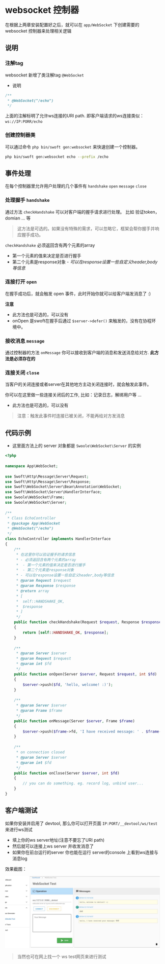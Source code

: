 # websocket 控制器

在根据上两章安装配置好之后，就可以在 `app/WebSocket` 下创建需要的 websocket 控制器来处理相关逻辑

## 说明

### 注解tag

websocket 新增了类注解tag `@WebSocket`

- 说明

```php
/**
 * @WebSocket("/echo")
 */
```

上面的注解标明了允许ws连接的URI path. 即客户端请求的ws连接类似： `ws://IP:PORR/echo`

### 创建控制器类

可以通过命令 `php bin/swoft gen:websocket` 来快速创建一个控制器。

```bash
php bin/swoft gen:websocket echo --prefix /echo
```

## 事件处理

在每个控制器里允许用户处理的几个事件有 `handshake` `open` `message` `close`

### 处理握手 `handshake`

通过方法 `checkHandshake` 可以对客户端的握手请求进行处理。 比如 验证token，domian ... 等

> 这方法是可选的。如果没有特殊的需求，可以忽略它，框架会帮你握手并响应握手成功。

`checkHandshake` 必须返回含有两个元素的array

- 第一个元素的值来决定是否进行握手
- 第二个元素是response对象 - _可以在response设置一些自定义header,body等信息_

### 连接打开 `open`

在握手成功后，就会触发 open 事件，此时开始你就可以给客户端发消息了 :)

**注意**

- 此方法也是可选的，可以没有
- onOpen 是swoft在握手后通过 `$server->defer()` 来触发的，没有在协程环境中。

### 接收消息 `message`

通过控制器的方法 `onMessage` 你可以接收到客户端的消息和发送消息给对方. **此方法是必须存在的**

### 连接关闭 `close`

当客户的关闭连接或者server在其他地方主动关闭连接时，就会触发此事件。

你可以在这里做一些连接关闭后的工作, 比如：记录日志，解绑用户等 ...

- 此方法也是可选的，可以没有

> 注意：触发此事件时连接已被关闭，不能再给对方发消息

## 代码示例

- 这里面方法上的 server 对象都是 `Swoole\WebSocket\Server` 的实例

```php
<?php

namespace App\WebSocket;

use Swoft\Http\Message\Server\Request;
use Swoft\Http\Message\Server\Response;
use Swoft\WebSocket\Server\Bean\Annotation\WebSocket;
use Swoft\WebSocket\Server\HandlerInterface;
use Swoole\WebSocket\Frame;
use Swoole\WebSocket\Server;

/**
 * Class EchoController
 * @package App\WebSocket
 * @WebSocket("/echo")
 */
class EchoController implements HandlerInterface
{
    /**
     * 在这里你可以验证握手的请求信息
     * - 必须返回含有两个元素的array
     *  - 第一个元素的值来决定是否进行握手
     *  - 第二个元素是response对象
     * - 可以在response设置一些自定义header,body等信息
     * @param Request $request
     * @param Response $response
     * @return array
     * [
     *  self::HANDSHAKE_OK,
     *  $response
     * ]
     */
    public function checkHandshake(Request $request, Response $response): array
    {
        return [self::HANDSHAKE_OK, $response];
    }

    /**
     * @param Server $server
     * @param Request $request
     * @param int $fd
     */
    public function onOpen(Server $server, Request $request, int $fd)
    {
        $server->push($fd, 'hello, welcome! :)');
    }

    /**
     * @param Server $server
     * @param Frame $frame
     */
    public function onMessage(Server $server, Frame $frame)
    {
        $server->push($frame->fd, 'I have received message: ' . $frame->data);
    }

    /**
     * on connection closed
     * @param Server $server
     * @param int $fd
     */
    public function onClose(Server $server, int $fd)
    {
        // you can do something. eg. record log, unbind user...
    }
}
```

## 客户端测试

如果你安装并启用了 devtool, 那么你可以打开页面 `IP:PORT/__devtool/ws/test` 来进行ws测试

- 填上你的ws server地址(注意不要忘了URI path)
- 然后就可以连接上ws server 并收发消息了
- 如果你在前台运行的server 你也能在运行 server的console 上看到ws连接与消息log

效果截图：

![ws-test-page](../images/ws-test-page.jpg)


> 当然也可在网上找一个 ws test网页来进行测试

